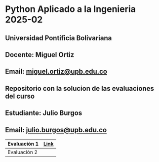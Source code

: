 # Python Aplicado a la Ingenieria 2025-02
## Universidad Pontificia Bolivariana 
## Docente: Miguel Ortiz
## Email: miguel.ortiz@upb.edu.co
## Repositorio con la solucion de las evaluaciones del curso 
## Estudiante: Julio Burgos
## Email: julio.burgos@upb.edu.co

|Evaluación 1|[Link](https://github.com/Julio-0204/Python-ING/blob/af0d5cd87e46c136dfe908a46fb6097b73b7bf29/Python_aplicado_a_la_ingenieria.ipynb)|
|------------|------------------------------------------------------------------------------------------------------------------------------------|
|Evaluación 2|
